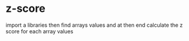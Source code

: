 # z-score
import a libraries then find arrays values and at then end calculate the z score for each array values
